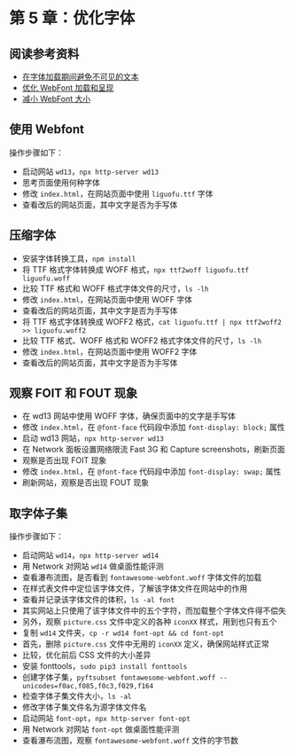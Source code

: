 # 第 5 章：优化字体

## 阅读参考资料

- [在字体加载期间避免不可见的文本](https://wpocs.cn/docs/fast-load-time/avoid-invisible-text.html)
- [优化 WebFont 加载和呈现](https://wpocs.cn/docs/fast-load-time/optimize-webfont-loading.html)
- [减小 WebFont 大小](https://wpocs.cn/docs/fast-load-time/reduce-webfont-size.html)

## 使用 Webfont

操作步骤如下：
- 启动网站 `wd13`，`npx http-server wd13`
- 思考页面使用何种字体
- 修改 `index.html`，在网站页面中使用 `liguofu.ttf` 字体
- 查看改后的网站页面，其中文字是否为手写体

## 压缩字体

- 安装字体转换工具，`npm install`
- 将 TTF 格式字体转换成 WOFF 格式，`npx ttf2woff liguofu.ttf liguofu.woff`
- 比较 TTF 格式和 WOFF 格式字体文件的尺寸，`ls -lh`
- 修改 `index.html`，在网站页面中使用 WOFF 字体
- 查看改后的网站页面，其中文字是否为手写体
- 将 TTF 格式字体转换成 WOFF2 格式，`cat liguofu.ttf | npx ttf2woff2 >> liguofu.woff2`
- 比较 TTF 格式、WOFF 格式和 WOFF2 格式字体文件的尺寸，`ls -lh`
- 修改 `index.html`，在网站页面中使用 WOFF2 字体
- 查看改后的网站页面，其中文字是否为手写体

## 观察 FOIT 和 FOUT 现象

- 在 wd13 网站中使用 WOFF 字体，确保页面中的文字是手写体
- 修改 `index.html`，在 `@font-face` 代码段中添加 `font-display: block;` 属性
- 启动 wd13 网站，`npx http-server wd13`
- 在 Network 面板设置网络限流 Fast 3G 和 Capture screenshots，刷新页面
- 观察是否出现 FOIT 现象
- 修改 `index.html`，在 `@font-face` 代码段中添加 `font-display: swap;` 属性
- 刷新网站，观察是否出现 FOUT 现象

## 取字体子集

操作步骤如下：
- 启动网站 `wd14`，`npx http-server wd14`
- 用 Network 对网站 `wd14` 做桌面性能评测
- 查看瀑布流图，是否看到 `fontawesome-webfont.woff` 字体文件的加载
- 在样式表文件中定位该字体文件，了解该字体文件在网站中的作用
- 查看并记录该字体文件的体积，`ls -al font`
- 其实网站上只使用了该字体文件中的五个字符，而加载整个字体文件得不偿失
- 另外，观察 `picture.css` 文件中定义的各种 `iconXX` 样式，用到也只有五个
- 复制 `wd14` 文件夹，`cp -r wd14 font-opt && cd font-opt`
- 首先，删除 `picture.css` 文件中无用的 `iconXX` 定义，确保网站样式正常
- 比较，优化前后 CSS 文件的大小差异
- 安装 fonttools，`sudo pip3 install fonttools`
- 创建字体子集，`pyftsubset fontawesome-webfont.woff --unicodes=f0ac,f085,f0c3,f029,f164`
- 检查字体子集文件大小，`ls -al`
- 修改字体子集文件名为源字体文件名
- 启动网站 `font-opt`，`npx http-server font-opt`
- 用 Network 对网站 `font-opt` 做桌面性能评测
- 查看瀑布流图，观察 `fontawesome-webfont.woff` 文件的字节数

